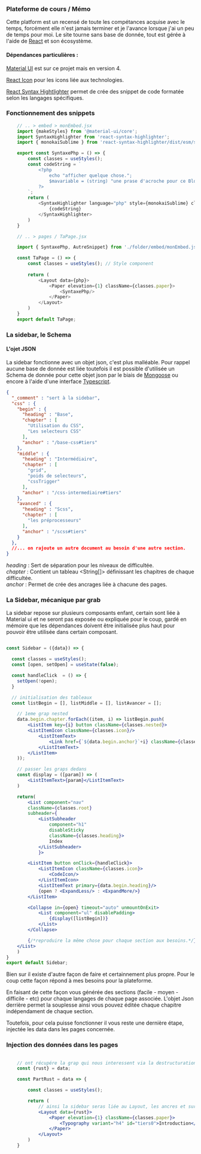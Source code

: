 

### Plateforme de cours / Mémo

Cette platform est un recensé de toute les compétances acquise avec le temps, forcément elle n'est jamais terminer et je l'avance lorsque j'ai un peu de temps pour moi. Le site tourne sans base de donnée, tout est gérée à l'aide de [React](https://github.com/facebook/react/blob/main/CHANGELOG.md#1701-october-22-2020) et son écosystème.

#### Dépendances particulières :
[Material UI](https://v4.mui.com/fr/getting-started/supported-components/) est sur ce projet mais en version 4.

[React Icon](https://react-icons.github.io/react-icons/) pour les icons liée aux technologies.

[React Syntax Hightlighter](https://github.com/react-syntax-highlighter/react-syntax-highlighter) permet de crée des snippet de code formatée selon les langages spécifiques.

### Fonctionnement des snippets
```js
    // .. > embed > monEmbed.jsx
    import {makeStyles} from '@material-ui/core';
    import SyntaxHighlighter from 'react-syntax-highlighter';
    import { monokaiSublime } from 'react-syntax-highlighter/dist/esm/styles/hljs';

    export const SyntaxePhp = () => {
        const classes = useStyles();
        const codeString = `
            <?php
                echo "afficher quelque chose.";
                $mavariable = (string) "une prase d'acroche pour ce Blog :";
            ?>
        `;
        return (
            <SyntaxHighlighter language="php" style={monokaiSublime} className={classes.embed}>
                {codeString}
            </SyntaxHighlighter>
        )
    }

    // .. > pages / TaPage.jsx 

    import { SyntaxePhp, AutreSnippet} from './folder/embed/monEmbed.jsx';

    const TaPage = () => {
        const classes = useStyles(); // Style component
  
        return (
            <Layout data={php}>
                <Paper elevation={1} className={classes.paper}>
                    <SyntaxePhp/>
                </Paper>
            </Layout>
        )
    }
    export default TaPage;
```

### La sidebar, le Schema
#### L'ojet JSON

La sidebar fonctionne avec un objet json, c'est plus malléable. Pour rappel aucune base de donnée est liée toutefois il est possible d'utilisée un Schema de donnée pour cette objet json par le biais de [Mongoose](https://mongoosejs.com) ou encore à l'aide d'une interface [Typescript](https://www.typescriptlang.org).
```json
{
  "_comment" : "sert à la sidebar",
  "css" : {
    "begin" : {
      "heading" : "Base",
      "chapter" : [
        "Utilisation du CSS",
        "Les selecteurs CSS"
      ],
      "anchor" : "/base-css#tiers"
    },
    "middle" : {
      "heading" : "Intermédiaire",
      "chapter" : [
        "grid",
        "poids de selecteurs",
        "cssTrigger"
      ],
      "anchor" : "/css-intermediaire#tiers"
    },
    "avanced" : {
      "heading" : "Scss",
      "chapter" : [
        "les préprocesseurs"
      ],
      "anchor" : "/scss#tiers"
    }
  },
  //... on rajoute un autre document au besoin d'une autre section.
}
```
*heading* : Sert de séparation pour les niveaux de difficultée.  
*chapter* : Contient un tableau <String[]> définissant les chapitres de chaque difficultée.  
*anchor* : Permet de crée des ancrages liée à chacune des pages.  

### La Sidebar, mécanique par grab
La sidebar repose sur plusieurs composants enfant, certain sont liée à Material ui et ne seront pas exposée ou expliquée pour le coup, gardé en mémoire que les dépendances doivent être initialisée plus haut pour pouvoir être utilisée dans certain composant.
```jsx

const Sidebar = ({data}) => {

  const classes = useStyles();
  const [open, setOpen] = useState(false);

  const handleClick  = () => {
    setOpen(!open);
  }

  // initialisation des tableaux
  const listBegin = [], listMiddle = [], listAvancer = [];

    // 1eme grap nested
    data.begin.chapter.forEach((item, i) => listBegin.push(
        <ListItem key={i} button className={classes.nested}>
        <ListItemIcon className={classes.icon}/>
            <ListItemText>
                <Link href={`${data.begin.anchor}`+i} className={classes.link}>{item}</Link>
            </ListItemText>
        </ListItem>
    ));

    // passer les graps dedans
    const display = ([param]) => (
        <ListItemText>{param}</ListItemText>
    )

    return(
        <List component="nav"
        className={classes.root}
        subheader={
            <ListSubheader
                component="h1"
                disableSticky
                className={classes.heading}>
                Index
            </ListSubheader>
            }>

        <ListItem button onClick={handleClick}>
            <ListItemIcon className={classes.icon}>
                <CodeIcon/>
            </ListItemIcon>
            <ListItemText primary={data.begin.heading}/>
            {open ? <ExpandLess/> : <ExpandMore/>}
        </ListItem>

        <Collapse in={open} timeout="auto" unmountOnExit>
            <List component="ul" disablePadding>
                {display([listBegin])}
            </List>
        </Collapse>

        {/*reproduire la même chose pour chaque section aux besoins.*/}
    </List>
    )
}
export default Sidebar;
```
Bien sur il existe d'autre façon de faire et certainnement plus propre. Pour le coup cette façon répond à mes besoins pour la plateforme.

En faisant de cette façon vous générée des sections (facile - moyen - difficile - etc) pour chaque langages de chaque page associée. L'objet Json derrière permet la souplesse ainsi vous pouvez éditée chaque chapitre indépendament de chaque section.

Toutefois, pour cela puisse fonctionner il vous reste une dernière étape, injectée les data dans les pages concernée.

### Injection des données dans les pages

```jsx
    
    // ont récupére la grap qui nous interessent via la destructuration
    const {rust} = data;

    const PartRust = data => {

        const classes = useStyles();

        return (
            // ainsi la sidebar seras liée au Layout, les ancres et surtout spécifique à la page seront là
            <Layout data={rust}>
                <Paper elevation={1} className={classes.paper}>
                    <Typography variant="h4" id="tiers0">Introduction</Typography>
                </Paper>
            </Layout>
        )
    }

```


